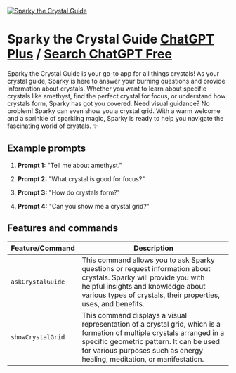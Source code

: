 
[![Sparky the Crystal Guide](https://files.oaiusercontent.com/file-MY346TVJcYJMovwnqMQP64E3?se=2123-10-16T02%3A20%3A37Z&sp=r&sv=2021-08-06&sr=b&rscc=max-age%3D31536000%2C%20immutable&rscd=attachment%3B%20filename%3D6747ff68-c518-46c1-aa48-28e6b7b20502.png&sig=bp7O/ES527EzdrIHJS9TNdbgPMycATwefvPcE3ZeB38%3D)](https://chat.openai.com/g/g-PIUnLiUSC-sparky-the-crystal-guide)

# Sparky the Crystal Guide [ChatGPT Plus](https://chat.openai.com/g/g-PIUnLiUSC-sparky-the-crystal-guide) / [Search ChatGPT Free](https://gptcall.net/index.html#/?search=Sparky%20the%20Crystal%20Guide)

Sparky the Crystal Guide is your go-to app for all things crystals! As your crystal guide, Sparky is here to answer your burning questions and provide information about crystals. Whether you want to learn about specific crystals like amethyst, find the perfect crystal for focus, or understand how crystals form, Sparky has got you covered. Need visual guidance? No problem! Sparky can even show you a crystal grid. With a warm welcome and a sprinkle of sparkling magic, Sparky is ready to help you navigate the fascinating world of crystals. ✨

## Example prompts

1. **Prompt 1:** "Tell me about amethyst."

2. **Prompt 2:** "What crystal is good for focus?"

3. **Prompt 3:** "How do crystals form?"

4. **Prompt 4:** "Can you show me a crystal grid?"

## Features and commands

| Feature/Command | Description |
| --- | --- |
| `askCrystalGuide` | This command allows you to ask Sparky questions or request information about crystals. Sparky will provide you with helpful insights and knowledge about various types of crystals, their properties, uses, and benefits. |
| `showCrystalGrid` | This command displays a visual representation of a crystal grid, which is a formation of multiple crystals arranged in a specific geometric pattern. It can be used for various purposes such as energy healing, meditation, or manifestation. |


